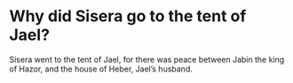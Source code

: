 # Why did Sisera go to the tent of Jael?

Sisera went to the tent of Jael, for there was peace between Jabin the king of Hazor, and the house of Heber, Jael’s husband.
